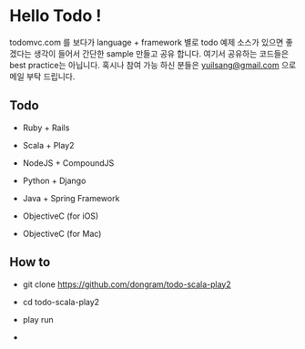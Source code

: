 # Hello Todo !
todomvc.com 를 보다가 language + framework 별로 
todo 예제 소스가 있으면 좋겠다는 생각이 들어서 간단한 sample 만들고 공유 합니다. 
여기서 공유하는 코드들은 best practice는 아닙니다. 
혹시나 참여 가능 하신 분들은 yuilsang@gmail.com 으로 메일 부탁 드립니다.


## Todo

* Ruby + Rails

* Scala + Play2

* NodeJS + CompoundJS

* Python + Django

* Java + Spring Framework

* ObjectiveC (for iOS)

* ObjectiveC (for Mac)


## How to 

* git clone https://github.com/dongram/todo-scala-play2

* cd todo-scala-play2 

* play run 
* 

